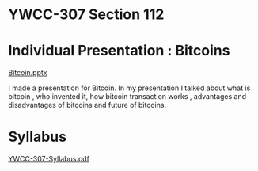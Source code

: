 # YWCC-307 Section 112

# Individual Presentation : Bitcoins


[Bitcoin.pptx](https://github.com/FenilRana28200/YWCC-307/files/8366845/Bitcoin.pptx)


I made a presentation for Bitcoin. In my presentation I talked about what is bitcoin , who invented it, how bitcoin transaction works , advantages and disadvantages of bitcoins and future of bitcoins.  

# Syllabus 


[YWCC-307-Syllabus.pdf](https://github.com/FenilRana28200/YWCC-307/files/8366853/YWCC-307-Syllabus.pdf)
